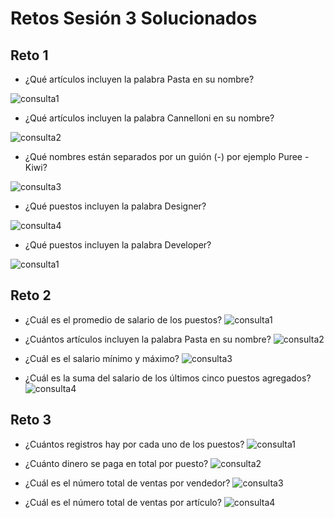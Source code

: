 # Retos Sesión 3 Solucionados

## Reto 1

- ¿Qué artículos incluyen la palabra Pasta en su nombre?

![consulta1](./img/reto01_1.png)

- ¿Qué artículos incluyen la palabra Cannelloni en su nombre?

![consulta2](./img/reto01_2.png)

- ¿Qué nombres están separados por un guión (-) por ejemplo Puree - Kiwi?

![consulta3](./img/reto01_3.png)

- ¿Qué puestos incluyen la palabra Designer?

![consulta4](./img/reto01_4.png)

- ¿Qué puestos incluyen la palabra Developer?

![consulta1](./img/reto01_5.png)

## Reto 2

- ¿Cuál es el promedio de salario de los puestos?
![consulta1](./img/reto02_1.png)

- ¿Cuántos artículos incluyen la palabra Pasta en su nombre?
![consulta2](./img/reto02_2.png)

- ¿Cuál es el salario mínimo y máximo?
![consulta3](./img/reto02_3.png)

- ¿Cuál es la suma del salario de los últimos cinco puestos agregados?
![consulta4](./img/reto02_4.png)

## Reto 3

- ¿Cuántos registros hay por cada uno de los puestos?
![consulta1](./img/reto03_1.png)

- ¿Cuánto dinero se paga en total por puesto?
![consulta2](./img/reto03_2.png)

- ¿Cuál es el número total de ventas por vendedor?
![consulta3](./img/reto03_3.png)

- ¿Cuál es el número total de ventas por artículo?
![consulta4](./img/reto03_4.png)

